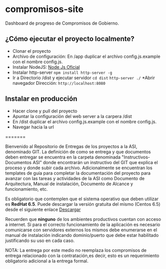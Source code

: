 # compromisos-site

Dashboard de progreso de Compromisos de Gobierno.

## ¿Cómo ejecutar el proyecto localmente?
 
* Clonar el proyecto
* Archivo de configuración: En /app duplicar el archivo config.js.example con el nombre config.js.
* Instalar NodeJS: [Node Js Oficial](http://nodejs.org)
* Instalar http-server
`npm install http-server -g`
* Ir a Directorio /dist y ejecutar servidor
`cd dist`
`http-server ./`
*Abrir navegador 
Dirección: `http://localhost:8080`

## Instalar en producción
* Hacer clone y pull del proyecto
* Apuntar la configuración del web server a la carpera /dist
* En /dist duplicar el archivo config.js.example con el nombre config.js.
* Navegar hacia la url

=======

Bienvenido al Repositorio de Entregas de los proyectos a la ASI, denominado GIT.
La definición de como se entrega y que documentos deben entregar se encuentra en la carpeta denominada "Instructivos-Documentos ASI" donde encontrarán un instructivo del GIT que explica el proceso y donde subir cada archivo. 
Adicionalmente se encuentran los templates de guía para completar la documentación del proyecto para avanzar con las tareas y actividades de la ASI como Documento de Arquitectura, Manual de instalación, Documento de Alcance y funcionamiento, etc.

Es obligatorio que contemplen que  el sistema operativo que deben utilizar es **RedHat 6.5**. Puede descargar la versión gratuita del mismo (Centos 6.5) desde el siguiente enlace [Descargar](https://github.com/2creatives/vagrant-centos/releases/download/v6.5.1/centos65-x86_64-20131205.box)

Recuerden que **ninguno** de los ambientes productivos cuentan con acceso a internet. Si para el correcto funcionamiento de la aplicación es necesario comunicarse con servidores externos los mismos debe enumerarse en el manual de instalación indicando dominio/puerto que debe estar habilitado justificando su uso en cada caso. 

NOTA:  La entrega por este medio no reemplaza los compromisos de entrega relacionado con la contratación,es decir, esto es un requerimiento obligatorio adicional a la entrega formal.
